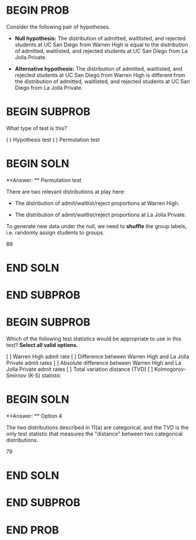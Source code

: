# BEGIN PROB

Consider the following pair of hypotheses.

-   **Null hypothesis:** The distribution of admitted, waitlisted, and
    rejected students at UC San Diego from Warren High is equal to the
    distribution of admitted, waitlisted, and rejected students at UC
    San Diego from La Jolla Private.

-   **Alternative hypothesis:** The distribution of admitted,
    waitlisted, and rejected students at UC San Diego from Warren High
    is different from the distribution of admitted, waitlisted, and
    rejected students at UC San Diego from La Jolla Private.

# BEGIN SUBPROB

What type of test is this?

( ) Hypothesis test
( ) Permutation test

# BEGIN SOLN

**Answer: ** Permutation test

There are two relevant distributions at play here:

-   The distribution of admit/waitlist/reject proportions at Warren
    High.

-   The distribution of admit/waitlist/reject proportions at La Jolla
    Private.

To generate new data under the null, we need to **shuffle** the group
labels, i.e. randomly assign students to groups.

<average>89</average>

# END SOLN

# END SUBPROB

# BEGIN SUBPROB

Which of the following test statistics would be appropriate to use in
this test? **Select all valid options.**

[ ] Warren High admit rate
[ ] Difference between Warren High and La Jolla Private admit rates
[ ] Absolute difference between Warren High and La Jolla Private admit rates
[ ] Total variation distance (TVD)
[ ] Kolmogorov-Smirnov (K-S) statistic

# BEGIN SOLN

**Answer: ** Option 4

The two distributions described in 11(a) are categorical, and the TVD is
the only test statistic that measures the \"distance\" between two
categorical distributions.

<average>79</average>

# END SOLN

# END SUBPROB

# END PROB